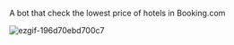 A bot that check the lowest price of hotels in Booking.com

![ezgif-196d70ebd700c7](https://github.com/user-attachments/assets/c52d7fcc-f83a-40f8-a71b-58893558ddba)
